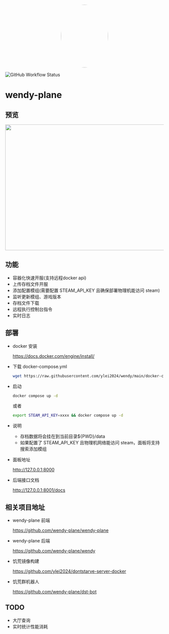<div align="center">
  <img src="https://raw.githubusercontent.com/ylei2024/wendy/main/docs/wendy.png" style="width:150px; height:200px; border-radius:50%;"/>
</div>

![GitHub Workflow Status](https://img.shields.io/github/actions/workflow/status/ylei2024/wendy/main.yml)

# wendy-plane

## 预览

  <div>
    <img src="https://raw.githubusercontent.com/ylei2024/wendy/main/docs/plane.png" style="width:800px; height:400px;"/>
  </div>

## 功能

- 容器化快速开服(支持远程docker api)
- 上传存档文件开服
- 添加配置模组(需要配置 STEAM_API_KEY 且确保部署物理机能访问 steam)
- 监听更新模组、游戏版本
- 存档文件下载
- 远程执行控制台指令
- 实时日志

## 部署

- docker 安装

  https://docs.docker.com/engine/install/

- 下载 docker-compose.yml

  ```bash
  wget https://raw.githubusercontent.com/ylei2024/wendy/main/docker-compose.yml
  ```

- 启动
  ```bash
  docker compose up -d
  ```
  或者
  ```bash
  export STEAM_API_KEY=xxxx && docker compose up -d
  ```
- 说明

  - 存档数据将会挂在到当前目录${PWD}/data
  - 如果配置了 STEAM_API_KEY 且物理机网络能访问 steam，面板将支持搜索添加模组

- 面板地址

  http://127.0.0.1:8000

- 后端接口文档

  http://127.0.0.1:8001/docs

## 相关项目地址

- wendy-plane 前端

  https://github.com/wendy-plane/wendy-plane

- wendy-plane 后端

  https://github.com/wendy-plane/wendy

- 饥荒镜像构建

  https://github.com/ylei2024/dontstarve-server-docker

- 饥荒群机器人

  https://github.com/wendy-plane/dst-bot

## TODO

- 大厅查询
- 实时统计性能消耗
